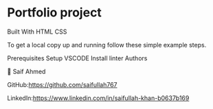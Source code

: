 # Portfolio project

Built With
HTML CSS

To get a local copy up and running follow these simple example steps.

Prerequisites
Setup VSCODE
Install linter
Authors

👤 Saif Ahmed

GitHub:https://github.com/saifullah767

LinkedIn:https://www.linkedin.com/in/saifullah-khan-b0637b169